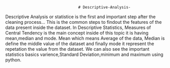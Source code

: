                                     # Descriptive-Analysis-
Descriptive Analysis or statistice is the first and important step after the cleaning process... This is the common steps to findout the features of the data present inside the dataset. In Descriptive Statistics, Measures of Central Tendency is the main concept inside of this topic it is having mean,median and mode. Mean which means Average of the data, Median is define the middle value of the dataset and finally mode it represent the repetation the value from the dataset. We can also see the important statistics basics varience,Standard Deviation,minimum and maximum using python.


